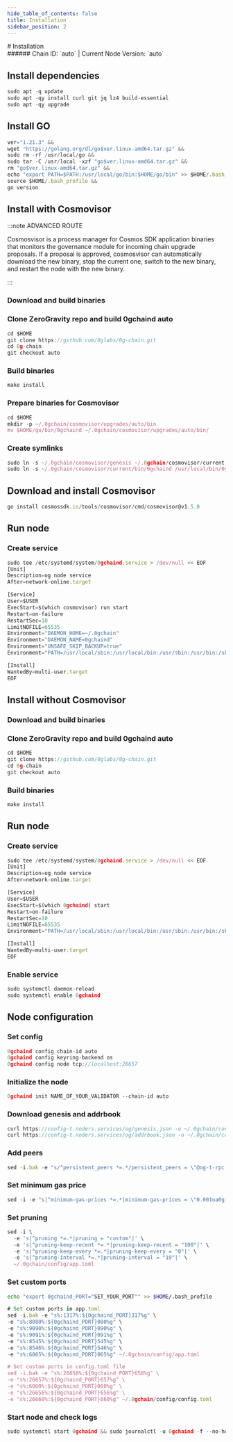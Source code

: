 ```yaml
---
hide_table_of_contents: false
title: Installation
sidebar_position: 2
---
```


<div class="h1-with-icon icon-og">
# Installation
</div>
###### Chain ID: `auto` | Current Node Version: `auto`

## Install dependencies

```js
sudo apt -q update
sudo apt -qy install curl git jq lz4 build-essential
sudo apt -qy upgrade
```

## Install GO
```js
ver="1.21.3" &&
wget "https://golang.org/dl/go$ver.linux-amd64.tar.gz" &&
sudo rm -rf /usr/local/go &&
sudo tar -C /usr/local -xzf "go$ver.linux-amd64.tar.gz" &&
rm "go$ver.linux-amd64.tar.gz" &&
echo "export PATH=$PATH:/usr/local/go/bin:$HOME/go/bin" >> $HOME/.bash_profile &&
source $HOME/.bash_profile &&
go version
```

## Install with Cosmovisor
:::note ADVANCED ROUTE

Cosmosvisor is a process manager for Cosmos SDK application binaries that monitors the governance module for incoming chain upgrade proposals. If a proposal is approved, cosmosvisor can automatically download the new binary, stop the current one, switch to the new binary, and restart the node with the new binary.

:::
### Download and build binaries
### Clone ZeroGravity repo and build 0gchaind auto
```js
cd $HOME
git clone https://github.com/0glabs/0g-chain.git
cd 0g-chain
git checkout auto
```

### Build binaries
```js
make install
```
### Prepare binaries for Cosmovisor
```js
cd $HOME
mkdir -p ~/.0gchain/cosmovisor/upgrades/auto/bin
mv $HOME/go/bin/0gchaind ~/.0gchain/cosmovisor/upgrades/auto/bin/
```

### Create symlinks
```js
sudo ln -s ~/.0gchain/cosmovisor/genesis ~/.0gchain/cosmovisor/current -f
sudo ln -s ~/.0gchain/cosmovisor/current/bin/0gchaind /usr/local/bin/0gchaind -f
```

## Download and install Cosmovisor
```js
go install cosmossdk.io/tools/cosmovisor/cmd/cosmovisor@v1.5.0
```

## Run node
### Create service
```js
sudo tee /etc/systemd/system/0gchaind.service > /dev/null << EOF
[Unit]
Description=og node service
After=network-online.target

[Service]
User=$USER
ExecStart=$(which cosmovisor) run start
Restart=on-failure
RestartSec=10
LimitNOFILE=65535
Environment="DAEMON_HOME=~/.0gchain"
Environment="DAEMON_NAME=0gchaind"
Environment="UNSAFE_SKIP_BACKUP=true"
Environment="PATH=/usr/local/sbin:/usr/local/bin:/usr/sbin:/usr/bin:/sbin:/bin:/usr/games:/usr/local/games:/snap/bin:~/.0gchain/cosmovisor/current/bin"

[Install]
WantedBy=multi-user.target
EOF
```

## Install without Cosmovisor

### Download and build binaries
### Clone ZeroGravity repo and build 0gchaind auto
```js
cd $HOME
git clone https://github.com/0glabs/0g-chain.git
cd 0g-chain
git checkout auto
```

### Build binaries
```js
make install
```

## Run node
### Create service
```js
sudo tee /etc/systemd/system/0gchaind.service > /dev/null << EOF
[Unit]
Description=og node service
After=network-online.target

[Service]
User=$USER
ExecStart=$(which 0gchaind) start
Restart=on-failure
RestartSec=10
LimitNOFILE=65535
Environment="PATH=/usr/local/sbin:/usr/local/bin:/usr/sbin:/usr/bin:/sbin:/bin:/usr/games:/usr/local/games:/snap/bin"

[Install]
WantedBy=multi-user.target
EOF
```

### Enable service
```js
sudo systemctl daemon-reload
sudo systemctl enable 0gchaind
```

## Node configuration
### Set config
```js
0gchaind config chain-id auto
0gchaind config keyring-backend os
0gchaind config node tcp://localhost:26657
```

### Initialize the node
```js
0gchaind init NAME_OF_YOUR_VALIDATOR --chain-id auto
```

### Download genesis and addrbook
```js
curl https://config-t.noders.services/og/genesis.json -o ~/.0gchain/config/genesis.json
curl https://config-t.noders.services/og/addrbook.json -o ~/.0gchain/config/addrbook.json
```
### Add peers
```js
sed -i.bak -e "s/^persistent_peers *=.*/persistent_peers = \"@og-t-rpc.noders.services:\"/" ~/.0gchain/config/config.toml
```

### Set minimum gas price
```js
sed -i -e "s|^minimum-gas-prices *=.*|minimum-gas-prices = \"0.001ua0gi\"|" ~/.0gchain/config/app.toml
```
### Set pruning
```js
sed -i \
  -e 's|^pruning *=.*|pruning = "custom"|' \
  -e 's|^pruning-keep-recent *=.*|pruning-keep-recent = "100"|' \
  -e 's|^pruning-keep-every *=.*|pruning-keep-every = "0"|' \
  -e 's|^pruning-interval *=.*|pruning-interval = "19"|' \
  ~/.0gchain/config/app.toml
```

### Set custom ports

```bash
echo "export 0gchaind_PORT="SET_YOUR_PORT"" >> $HOME/.bash_profile
```

```js
# Set custom ports in app.toml
sed -i.bak -e "s%:1317%:${0gchaind_PORT}317%g" \
-e "s%:8080%:${0gchaind_PORT}080%g" \
-e "s%:9090%:${0gchaind_PORT}090%g" \
-e "s%:9091%:${0gchaind_PORT}091%g" \
-e "s%:8545%:${0gchaind_PORT}545%g" \
-e "s%:8546%:${0gchaind_PORT}546%g" \
-e "s%:6065%:${0gchaind_PORT}065%g" ~/.0gchain/config/app.toml

# Set custom ports in config.toml file
sed -i.bak -e "s%:26658%:${0gchaind_PORT}658%g" \
-e "s%:26657%:${0gchaind_PORT}657%g" \
-e "s%:6060%:${0gchaind_PORT}060%g" \
-e "s%:26656%:${0gchaind_PORT}656%g" \
-e "s%:26660%:${0gchaind_PORT}660%g" ~/.0gchain/config/config.toml
```

### Start node and check logs
```js
sudo systemctl start 0gchaind && sudo journalctl -u 0gchaind -f --no-hostname -o cat
```